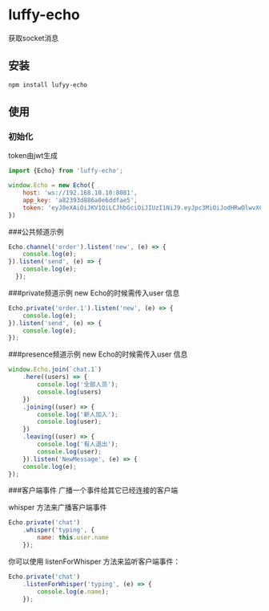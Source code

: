 # luffy-echo
获取socket消息

## 安装

``` bash
npm install lufyy-echo
```
  
## 使用

### 初始化
token由jwt生成
``` js
import {Echo} from 'luffy-echo';

window.Echo = new Echo({
    host: 'ws://192.168.10.10:8081',
    app_key: 'a82393d886a0e6ddfae5',
    token: 'eyJ0eXAiOiJKV1QiLCJhbGciOiJIUzI1NiJ9.eyJpc3MiOiJodHRwOlwvXC90ZXN0cy50ZXN0XC9hcGlcL3B1c2hlclwvYXV0aCIsImlhdCI6MTUzOTE1NTgzNCwiZXhwIjoxNTM5MTU5NDM0LCJuYmYiOjE1MzkxNTU4MzQsImp0aSI6IkM0RkVlVnFRNDdaTmRMREIiLCJzdWIiOjEsInBydiI6Ijg3ZTBhZjFlZjlmZDE1ODEyZmRlYzk3MTUzYTE0ZTBiMDQ3NTQ2YWEifQ.ls7hCVsGpk813Pcduh8jW3iDGr3rr7EM_sPdnkkIaNI'
})
```

###公共频道示例
``` js
Echo.channel('order').listen('new', (e) => {
    console.log(e);
}).listen('send', (e) => {
    console.log(e);
  });
```

###private频道示例
 new Echo的时候需传入user 信息
``` js
Echo.private('order.1').listen('new', (e) => {
    console.log(e);
}).listen('send', (e) => {
    console.log(e);
});
```

###presence频道示例
 new Echo的时候需传入user 信息
``` js
window.Echo.join(`chat.1`)
    .here((users) => {
        console.log('全部人员');
        console.log(users)
    })
    .joining((user) => {
        console.log('新人加入');
        console.log(user);
    })
    .leaving((user) => {
        console.log('有人退出');
        console.log(user);
    }).listen('NewMessage', (e) => {
    console.log(e);
});
```

###客户端事件
广播一个事件给其它已经连接的客户端

whisper 方法来广播客户端事件
```js
Echo.private('chat')
    .whisper('typing', {
        name: this.user.name
    });
```

你可以使用 listenForWhisper 方法来监听客户端事件：
```js
Echo.private('chat')
    .listenForWhisper('typing', (e) => {
        console.log(e.name);
    });
```